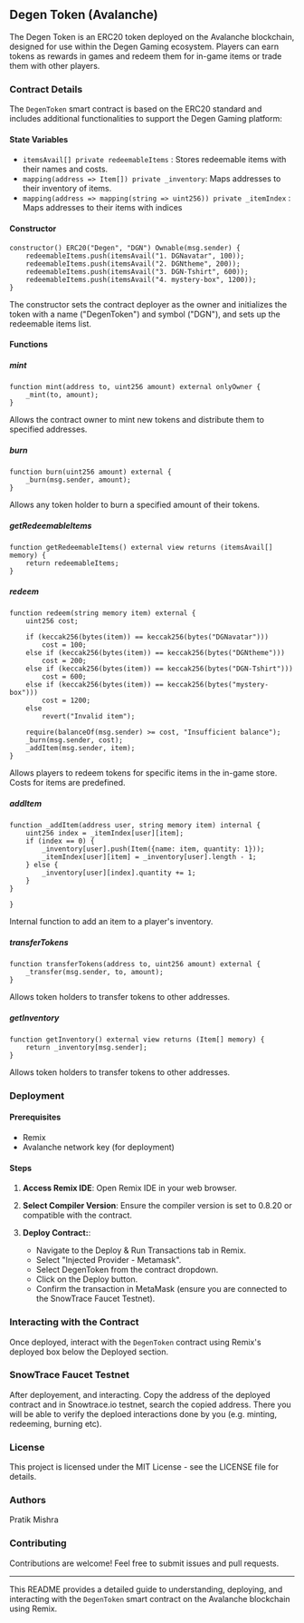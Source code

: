 ## Degen Token (Avalanche)

The Degen Token is an ERC20 token deployed on the Avalanche blockchain, designed for use within the Degen Gaming ecosystem. Players can earn tokens as rewards in games and redeem them for in-game items or trade them with other players.

### Contract Details

The `DegenToken` smart contract is based on the ERC20 standard and includes additional functionalities to support the Degen Gaming platform:

#### State Variables

- `itemsAvail[] private redeemableItems` : Stores redeemable items with their names and costs.
- `mapping(address => Item[]) private _inventory`: Maps addresses to their inventory of items.
- `mapping(address => mapping(string => uint256)) private _itemIndex` : Maps addresses to their items with indices


#### Constructor

```solidity
constructor() ERC20("Degen", "DGN") Ownable(msg.sender) {
    redeemableItems.push(itemsAvail("1. DGNavatar", 100));
    redeemableItems.push(itemsAvail("2. DGNtheme", 200));
    redeemableItems.push(itemsAvail("3. DGN-Tshirt", 600));
    redeemableItems.push(itemsAvail("4. mystery-box", 1200));
}
```

The constructor sets the contract deployer as the owner and initializes the token with a name ("DegenToken") and symbol ("DGN"), and sets up the redeemable items list.

#### Functions

##### mint

```solidity
function mint(address to, uint256 amount) external onlyOwner {
    _mint(to, amount);
}
```

Allows the contract owner to mint new tokens and distribute them to specified addresses.

##### burn

```solidity
function burn(uint256 amount) external {
    _burn(msg.sender, amount);
}
```

Allows any token holder to burn a specified amount of their tokens.

##### getRedeemableItems

```solidity
function getRedeemableItems() external view returns (itemsAvail[] memory) {
    return redeemableItems;
}
```
##### redeem

```solidity
function redeem(string memory item) external {
    uint256 cost;

    if (keccak256(bytes(item)) == keccak256(bytes("DGNavatar")))
        cost = 100;
    else if (keccak256(bytes(item)) == keccak256(bytes("DGNtheme")))
        cost = 200;
    else if (keccak256(bytes(item)) == keccak256(bytes("DGN-Tshirt")))
        cost = 600;
    else if (keccak256(bytes(item)) == keccak256(bytes("mystery-box")))
        cost = 1200;
    else
        revert("Invalid item");

    require(balanceOf(msg.sender) >= cost, "Insufficient balance");
    _burn(msg.sender, cost);
    _addItem(msg.sender, item);
}
```

Allows players to redeem tokens for specific items in the in-game store. Costs for items are predefined.



##### addItem

```solidity
function _addItem(address user, string memory item) internal {
    uint256 index = _itemIndex[user][item];
    if (index == 0) {
        _inventory[user].push(Item({name: item, quantity: 1}));
        _itemIndex[user][item] = _inventory[user].length - 1;
    } else {
        _inventory[user][index].quantity += 1;
    }
}

}
```
Internal function to add an item to a player's inventory.


##### transferTokens

```solidity
function transferTokens(address to, uint256 amount) external {
    _transfer(msg.sender, to, amount);
}
```

Allows token holders to transfer tokens to other addresses.

##### getInventory

```solidity
function getInventory() external view returns (Item[] memory) {
    return _inventory[msg.sender];
}
```
Allows token holders to transfer tokens to other addresses.


### Deployment

#### Prerequisites

- Remix
- Avalanche network key (for deployment)

#### Steps

1. **Access Remix IDE**:
  Open Remix IDE in your web browser.

2. **Select Compiler Version**:
   Ensure the compiler version is set to 0.8.20 or compatible with the contract.

3. **Deploy Contract:**:
    - Navigate to the Deploy & Run Transactions tab in Remix.
    - Select "Injected Provider - Metamask".
    - Select DegenToken from the contract dropdown.
    - Click on the Deploy button.
    - Confirm the transaction in MetaMask (ensure you are connected to the SnowTrace Faucet Testnet).


### Interacting with the Contract

Once deployed, interact with the `DegenToken` contract using Remix's deployed box below the Deployed section.

### SnowTrace Faucet Testnet

After deployement, and interacting. Copy the address of the deployed contract and in Snowtrace.io testnet, search the copied address. There you will be able to verify the deploed interactions done by you (e.g. minting, redeeming, burning etc).

### License

This project is licensed under the MIT License - see the LICENSE file for details.

### Authors

Pratik Mishra

### Contributing

Contributions are welcome! Feel free to submit issues and pull requests.

---

This README provides a detailed guide to understanding, deploying, and interacting with the `DegenToken` smart contract on the Avalanche blockchain using Remix. 
